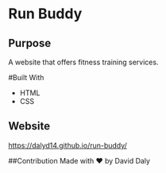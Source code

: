# Run Buddy

## Purpose
A website that offers fitness training services.

#Built With
* HTML
* CSS

## Website
https://dalyd14.github.io/run-buddy/

##Contribution
Made with ❤️ by David Daly
